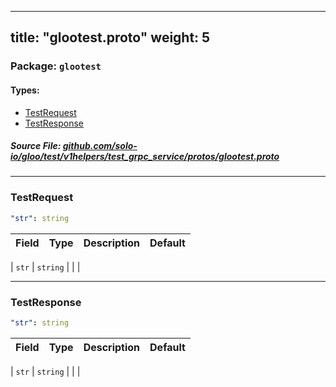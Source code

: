 
---
title: "glootest.proto"
weight: 5
---

<!-- Code generated by solo-kit. DO NOT EDIT. -->


### Package: `glootest` 
#### Types:


- [TestRequest](#testrequest)
- [TestResponse](#testresponse)
  



##### Source File: [github.com/solo-io/gloo/test/v1helpers/test_grpc_service/protos/glootest.proto](https://github.com/solo-io/gloo/blob/master/test/v1helpers/test_grpc_service/protos/glootest.proto)





---
### TestRequest



```yaml
"str": string

```

| Field | Type | Description | Default |
| ----- | ---- | ----------- |----------- | 



| `str` | `string` |   |  |




---
### TestResponse



```yaml
"str": string

```

| Field | Type | Description | Default |
| ----- | ---- | ----------- |----------- | 



| `str` | `string` |   |  |





<!-- Start of HubSpot Embed Code -->
<script type="text/javascript" id="hs-script-loader" async defer src="//js.hs-scripts.com/5130874.js"></script>
<!-- End of HubSpot Embed Code -->
